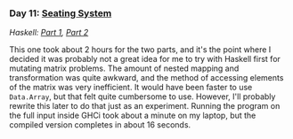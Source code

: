 ### Day 11: [Seating System](https://adventofcode.com/2020/day/11)
*Haskell: [Part 1](https://github.com/DestyNova/advent_of_code_2020/blob/main/day11/Part1.hs), [Part 2](https://github.com/DestyNova/advent_of_code_2020/blob/main/day11/Part1.hs)*

This one took about 2 hours for the two parts, and it's the point where I decided it was probably not a great idea for me to try with Haskell first for mutating matrix problems. The amount of nested mapping and transformation was quite awkward, and the method of accessing elements of the matrix was very inefficient. It would have been faster to use `Data.Array`, but that felt quite cumbersome to use. However, I'll probably rewrite this later to do that just as an experiment.
Running the program on the full input inside GHCi took about a minute on my laptop, but the compiled version completes in about 16 seconds.
